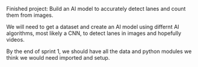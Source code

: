 Finished project: Build an AI model to accurately detect lanes and count them from images.

We will need to get a dataset and create an AI model using differnt AI algorithms, most likely a CNN, to detect lanes in images and hopefully videos.

By the end of sprint 1, we should have all the data and python modules we think we would need imported and setup.
